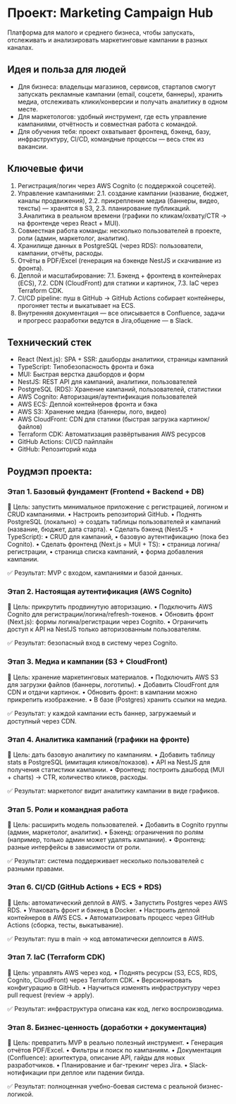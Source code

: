 # Проект: Marketing Campaign Hub
Платформа для малого и среднего бизнеса, чтобы запускать, отслеживать и анализировать маркетинговые кампании в разных каналах.

## Идея и польза для людей
- Для бизнеса: владельцы магазинов, сервисов, стартапов смогут запускать рекламные кампании (email, соцсети, баннеры), хранить медиа, отслеживать клики/конверсии и получать аналитику в одном месте.
- Для маркетологов: удобный инструмент, где есть управление кампаниями, отчётность и совместная работа с командой.
- Для обучения тебя: проект охватывает фронтенд, бэкенд, базу, инфраструктуру, CI/CD, командные процессы — весь стек из вакансии.

## Ключевые фичи
1. Регистрация/логин через AWS Cognito (с поддержкой соцсетей).
2. Управление кампаниями:
2.1. создание кампании (название, бюджет, каналы продвижения),
2.2. прикрепление медиа (баннеры, видео, тексты) — хранятся в S3,
2.3. планирование публикаций.
3.Аналитика в реальном времени (графики по кликам/охвату/CTR → на фронтенде через React + MUI).
4. Совместная работа команды: несколько пользователей в проекте, роли (админ, маркетолог, аналитик).
5. Хранилище данных в PostgreSQL (через RDS): пользователи, кампании, отчёты, расходы.
6. Отчёты в PDF/Excel (генерация на бэкенде NestJS и скачивание из фронта).
7. Деплой и масштабирование:
7.1. Бэкенд + фронтенд в контейнерах (ECS),
7.2. CDN (CloudFront) для статики и картинок,
7.3. IaC через Terraform CDK.
8. CI/CD pipeline: пуш в GitHub → GitHub Actions собирает контейнеры, прогоняет тесты и выкатывает на ECS.
9. Внутренняя документация — все описывается в Confluence, задачи и прогресс разработки ведутся в Jira,общение — в Slack.

## Технический стек
- React (Next.js): SPA + SSR: дашборды аналитики, страницы кампаний
- TypeScript: Типобезопасность фронта и бэка
- MUI: Быстрая верстка дашбордов и форм
- NestJS: REST API для кампаний, аналитики, пользователей
- PostgreSQL (RDS): Хранение кампаний, пользователей, статистики
- AWS Cognito: Авторизация/аутентификация пользователей
- AWS ECS: Деплой контейнеров фронта и бэка
- AWS S3: Хранение медиа (баннеры, лого, видео)
- AWS CloudFront: CDN для статики (быстрая загрузка картинок/файлов)
- Terraform CDK: Автоматизация развёртывания AWS ресурсов
- GitHub Actions: CI/CD пайплайн
- GitHub: Репозиторий кода

## Роудмэп проекта:
### Этап 1. Базовый фундамент (Frontend + Backend + DB)

🎯 Цель: запустить минимальное приложение с регистрацией, логином и CRUD кампаниями.
	•	Настроить репозиторий GitHub.
	•	Поднять PostgreSQL (локально) → создать таблицы пользователей и кампаний (название, бюджет, дата старта).
	•	Сделать бэкенд (NestJS + TypeScript):
	•	CRUD для кампаний,
	•	базовую аутентификацию (пока без Cognito).
	•	Сделать фронтенд (Next.js + MUI + TS):
	•	страница логина/регистрации,
	•	страница списка кампаний,
	•	форма добавления кампании.

✅ Результат: MVP с входом, кампаниями и базой данных.

### Этап 2. Настоящая аутентификация (AWS Cognito)

🎯 Цель: прикрутить продвинутую авторизацию.
	•	Подключить AWS Cognito для регистрации/логина/refresh-токенов.
	•	Обновить фронт (Next.js): формы логина/регистрации через Cognito.
	•	Ограничить доступ к API на NestJS только авторизованным пользователям.

✅ Результат: безопасный вход в систему через Cognito.

### Этап 3. Медиа и кампании (S3 + CloudFront)

🎯 Цель: хранение маркетинговых материалов.
	•	Подключить AWS S3 для загрузки файлов (баннеры, логотипы).
	•	Добавить CloudFront для CDN и отдачи картинок.
	•	Обновить фронт: в кампании можно прикрепить изображение.
	•	В базе (Postgres) хранить ссылки на медиа.

✅ Результат: у каждой кампании есть баннер, загружаемый и доступный через CDN.

### Этап 4. Аналитика кампаний (графики на фронте)

🎯 Цель: дать базовую аналитику по кампаниям.
	•	Добавить таблицу stats в PostgreSQL (имитация кликов/показов).
	•	API на NestJS для получения статистики кампании.
	•	Фронтенд: построить дашборд (MUI + charts) → CTR, количество кликов, расходы.

✅ Результат: маркетолог видит аналитику кампании в виде графиков.

### Этап 5. Роли и командная работа

🎯 Цель: расширить модель пользователей.
	•	Добавить в Cognito группы (админ, маркетолог, аналитик).
	•	Бэкенд: ограничения по ролям (например, только админ может удалять кампании).
	•	Фронтенд: разные интерфейсы в зависимости от роли.

✅ Результат: система поддерживает несколько пользователей с разными правами.

### Этап 6. CI/CD (GitHub Actions + ECS + RDS)

🎯 Цель: автоматический деплой в AWS.
	•	Запустить Postgres через AWS RDS.
	•	Упаковать фронт и бэкенд в Docker.
	•	Настроить деплой контейнеров в AWS ECS.
	•	Автоматизировать процесс через GitHub Actions (сборка, тесты, выкатывание).

✅ Результат: пуш в main → код автоматически деплоится в AWS.

### Этап 7. IaC (Terraform CDK)

🎯 Цель: управлять AWS через код.
	•	Поднять ресурсы (S3, ECS, RDS, Cognito, CloudFront) через Terraform CDK.
	•	Версионировать конфигурацию в GitHub.
	•	Научиться изменять инфраструктуру через pull request (review → apply).

✅ Результат: инфраструктура описана как код, легко воспроизводима.

### Этап 8. Бизнес-ценность (доработки + документация)

🎯 Цель: превратить MVP в реально полезный инструмент.
	•	Генерация отчётов PDF/Excel.
	•	Фильтры и поиск по кампаниям.
	•	Документация (Confluence): архитектура, описание API, гайды для новых разработчиков.
	•	Планирование и баг-трекинг через Jira.
	•	Slack-нотификации при деплое или падении билда.

✅ Результат: полноценная учебно-боевая система с реальной бизнес-логикой.
